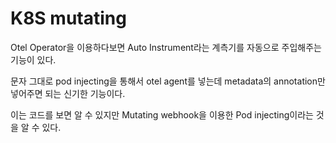 # K8S mutating

Otel Operator을 이용하다보면 Auto Instrument라는 계측기를 자동으로 주입해주는 기능이 있다.

문자 그대로 pod injecting을 통해서 otel agent를 넣는데 metadata의 annotation만 넣어주면 되는 신기한 기능이다.


이는 코드를 보면 알 수 있지만 Mutating webhook을 이용한 Pod injecting이라는 것을 알 수 있다.

